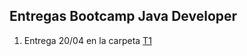 ## Entregas Bootcamp Java Developer

1. Entrega 20/04 en la carpeta [T1](https://github.com/joaquinrajmilevich/BootcampEdu/tree/master/T1)
